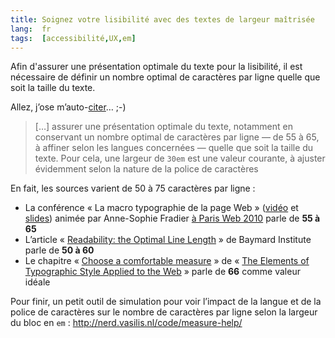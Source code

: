 ```yaml
---
title: Soignez votre lisibilité avec des textes de largeur maîtrisée
lang:  fr
tags:  [accessibilité,UX,em]
---
```


Afin d'assurer une présentation optimale du texte pour la lisibilité, il est nécessaire de définir un nombre optimal de caractères par ligne quelle que soit la taille du texte.

Allez, j’ose m’auto-[citer](http://www.24joursdeweb.fr/2013/lachez-prise-sans-perdre-le-controle-grace-a-l-unite-css-em)… ;-)

> […] assurer une présentation optimale du texte, notamment en conservant un nombre optimal de caractères par ligne — de 55 à 65, à affiner selon les langues concernées — quelle que soit la taille du texte. Pour cela, une largeur de `30em` est une valeur courante, à ajuster évidemment selon la nature de la police de caractères

En fait, les sources varient de 50 à 75 caractères par ligne :

- La conférence « La macro typographie de la page Web » ([vidéo](http://www.dailymotion.com/video/xfpf08_la-macrotypographie-de-la-page-web-anne-sophie-fradier_tech) et [slides](http://fr.slideshare.net/Mitternacht/la-macrotypographie-de-la-page-web-5499736)) animée par Anne-Sophie Fradier [à Paris Web 2010](https://www.paris-web.fr/2010/conferences/macrotypographie-page-web.php) parle de **55 à 65**
- L’article « [Readability: the Optimal Line Length](http://baymard.com/blog/line-length-readability) » de Baymard Institute parle de **50 à 60**
- Le chapitre « [Choose a comfortable measure](http://webtypography.net/2.1.2) » de « [The Elements of Typographic Style Applied to the Web](http://webtypography.net/) » parle de **66** comme valeur idéale

Pour finir, un petit outil de simulation pour voir l’impact de la langue et de la police de caractères sur le nombre de caractères par ligne selon la largeur du bloc en `em` : <http://nerd.vasilis.nl/code/measure-help/>
